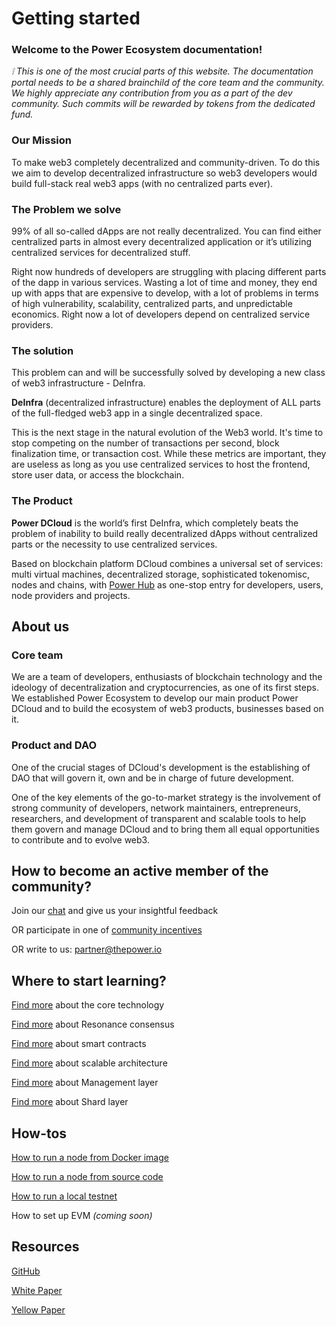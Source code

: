# Getting started

### Welcome to the Power Ecosystem documentation! 

*:grey_exclamation: This is one of the most crucial parts of this website. The documentation portal needs to be a shared brainchild of the core team and the community. We highly appreciate any contribution from you as    a part of the dev community. Such commits will be rewarded by tokens from the dedicated fund.*
<!---
**The documentation portal has the following main sections**
**General:** Basics - how to get started, basic terms, answers to basic questions
**Explore:** a deep dive into the fundamentals of our technology, describing the functionality of the core modules, elements, and logical layers of the network
**Build:** simple and powwow-guidelines for developers
**Maintain:** all the documents for node providers will be here - how to run a node, answers to basic questions
**Ecosystem:** documentation for Ecosystem projects, how to get tokens, how to test features, how to get development grants
**Community:** documentation for community members, clear guidelines for active participation in the project improvement and getting rewards for it
!этот текст сделать видимым как утвердим и поправим структуру документации
--->

### Our Mission
To make web3 completely decentralized and community-driven. To do this we aim to develop decentralized infrastructure so web3 developers would build full-stack real web3 apps (with no centralized parts ever).

### The Problem we solve

99% of all so-called dApps are not really decentralized. You can find either centralized parts in almost every decentralized application or it’s utilizing centralized services for decentralized stuff.

Right now hundreds of developers are struggling with placing different parts of the dapp in various services. Wasting a lot of time and money, they end up with apps that are expensive to develop, with a lot of problems in terms of high vulnerability, scalability, centralized parts, and unpredictable economics. Right now a lot of developers depend on centralized service providers.

### The solution

This problem can and will be successfully solved by developing a new class of web3 infrastructure - DeInfra.

**DeInfra** (decentralized infrastructure) enables the deployment of ALL parts of the full-fledged web3 app in a single decentralized space.

This is the next stage in the natural evolution of the Web3 world. It's time to stop competing on the number of transactions per second, block finalization time, or transaction cost. While these metrics are important, they are useless as long as you use centralized services to host the frontend, store user data, or access the blockchain.

### The Product

**Power DCloud** is the world’s first DeInfra, which completely beats the problem of inability to build really decentralized dApps without centralized parts or the necessity to use centralized services.

Based on blockchain platform DCloud combines a universal set of services: multi virtual machines, decentralized storage, sophisticated tokenomisc, nodes and chains, with [Power Hub](https://hub.thepower.io/) as one-stop entry for developers, users, node providers and projects.

## About us

### Core team

We are a team of developers, enthusiasts of blockchain technology and the ideology of decentralization and cryptocurrencies, as one of its first steps. We established Power Ecosystem to develop our main product Power DCloud and to build the ecosystem of web3 products, businesses based on it.

### Product and DAO

One of the crucial stages of DCloud's development is the establishing of DAO that will govern it, own and be in charge of future development.

One of the key elements of the go-to-market strategy is the involvement of strong community of developers, network maintainers, entrepreneurs, researchers, and development of transparent and scalable tools to help them govern and manage DCloud and to bring them all equal opportunities to contribute and to evolve web3.

## How to become an active member of the community?

Join our [chat](https://t.me/thepower_chat) and give us your insightful feedback 

OR participate in one of [community incentives](https://thepower.io/community_page) 

OR write to us: [partner@thepower.io](mailto:partner@thepower.io)

  
## Where to start learning?
[Find more](./Explore/technology/01-abstract.md) about the core technology 

[Find more](./Explore/technology/03-resonance-consensus.md) about Resonance consensus 

[Find more](./Build/development/smart-contracts/01-intro.md) about smart contracts 

[Find more](./Explore/technology/04-scalable-architecture.md) about scalable architecture

[Find more](./Explore/technology/07-management-layer.md) about Management layer

[Find more](./Explore/technology/08-shards-layer.md) about Shard layer

## How-tos

[How to run a node from Docker image](./Community/phase-1/02-download-build-run-docker.md)

[How to run a node from source code](./Community/phase-1/03-download-build-run-source.md)

[How to run a local testnet](./Build/local-testnet/01-local-testnet.md)

How to set up EVM *(coming soon)*

<!--- How to set up WASM VM *(coming soon)* --->  

## Resources

[GitHub](https://github.com/thepower)

[White Paper](https://drive.google.com/file/d/1QOUl2ym4g7gMNfyieRw14iotcNgrvtet/view)

[Yellow Paper](https://drive.google.com/file/d/1ohuR8vPP-gtlJNtMEGw6bHT4Qb9VHiEa/view)
